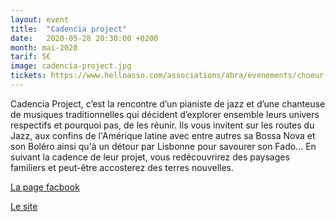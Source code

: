 ```yaml
---
layout: event
title:  "Cadencia project"
date:   2020-05-28 20:30:00 +0200
month: mai-2020
tarif: 5€
image: cadencia-project.jpg
tickets: https://www.helloasso.com/associations/abra/evenements/choeur-en-pente-spectacle-de-fin-d-annee-des-eleves-d-helene-piris
---
```


Cadencia Project, c’est la rencontre d’un pianiste de jazz et d’une chanteuse de musiques traditionnelles qui décident d’explorer ensemble leurs univers respectifs et pourquoi pas, de les réunir. Ils vous invitent sur les routes du Jazz, aux confins de l'Amérique latine avec entre autres sa Bossa Nova et son Boléro ainsi qu'à un détour par Lisbonne pour savourer son Fado... En suivant la cadence de leur projet, vous redécouvrirez des paysages familiers et peut-être accosterez des terres nouvelles.

[La page facbook](https://www.facebook.com/CadenciaProject/)

[Le site](http://www.cadenciaproject.com/)

